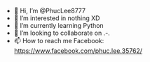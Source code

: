 - 👋 Hi, I’m @PhucLee8777
- 👀 I’m interested in nothing XD
- 🌱 I’m currently learning Python
- 💞️ I’m looking to collaborate on .-.
- 📫 How to reach me Facebook: https://www.facebook.com/phuc.lee.35762/

<!---
PhucLee8777/PhucLee8777 is a ✨ special ✨ repository because its `README.md` (this file) appears on your GitHub profile.
You can click the Preview link to take a look at your changes.
--->
